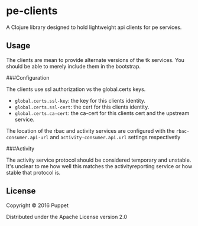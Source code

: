 # pe-clients

A Clojure library designed to hold lightweight api clients for pe services.

## Usage

The clients are mean to provide alternate versions of the tk services. You should be able to merely include them in the bootstrap.

###Configuration

The clients use ssl authorization vs the global.certs keys.

- `global.certs.ssl-key`: the key for this clients identity.
- `global.certs.ssl-cert`: the cert for this clients identity.
- `global.certs.ca-cert`: the ca-cert for this clients cert and the upstream service.

The location of the rbac and activity services are configured with the
`rbac-consumer.api-url` and `activity-consumer.api.url` settings respectivetly

###Activity

The activity service protocol should be considered temporary and unstable. It's
unclear to me how well this matches the activityreporting service or how stable
that protocol is.

## License

Copyright © 2016 Puppet

Distributed under the Apache License version 2.0
